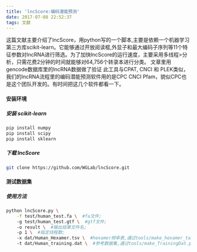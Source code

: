 ```yaml
---
title: 'lncScore:编码潜能预测'
date: 2017-07-08 22:52:37
tags: 文献
---
```

这篇文献主要介绍了lncScore，用python写的一个脚本,主要是依赖一个机器学习第三方库scikit-learn。它能够通过开放阅读框,外显子和最大编码子序列等11个特征参数对lncRNA进行筛选。为了加快lncScore的运行速度，主要采用多线程>分析，只需花费2分钟的时间就能够对64,756个转录本进行分类。
文章里用gencode数据库里的lncRNA数据做了验证
此工具与CPAT, CNCI 和 PLEK类似，我们的lncRNA流程里的编码潜能预测软件用的是CPC CNCI Pfam，貌似CPC也是这个团队开发的。有时间把这几个软件都看一下。
<!--more-->
#### 安装环境
##### 安装 scikit-learn
``` bash
pip install numpy
pip install scipy
pip install sklearn
```
##### 下载 lncScore
``` bash
git clone https://github.com/WGLab/lncScore.git
```

#### 测试数据集
##### 使用方法
``` bash
python lncScore.py \
	-f test/human_test.fa \  #fa文件;
	-g test/human_test.gtf \  #gtf文件;
	-o result \  #输出结果文件名;
	-p 1 \  #指定线程数;
	-x dat/Human_Hexamer.tsv \  #hexamer频率表,通过tools/make_hexamer_tab.py准备;
	-t dat/Human_training.dat \  #参考数据集,通过tools/make_TrainingDat.py准备;
```

